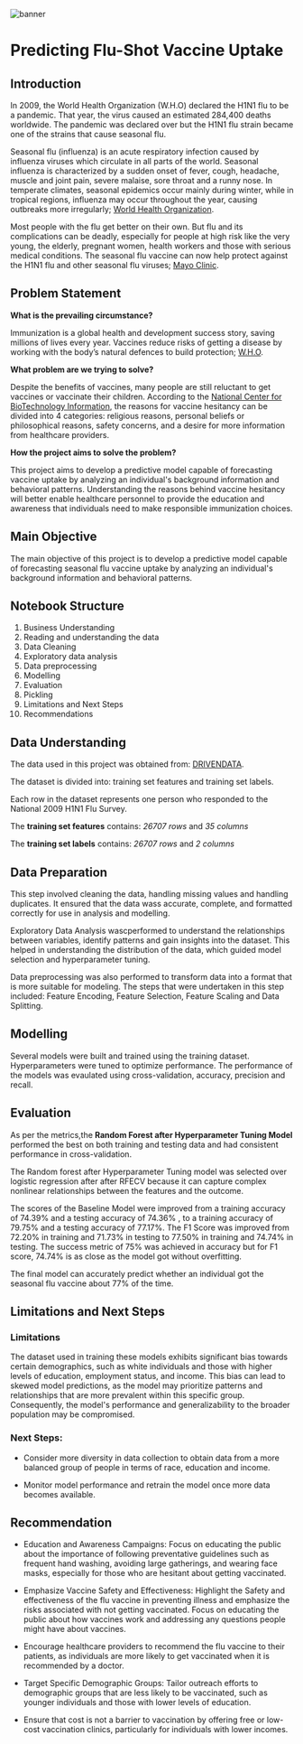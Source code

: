 ![banner](https://github.com/Bree-009/Predicting-Flu-Shot-Vaccine-Uptake/blob/main/flushot%20banner.jpg)

# Predicting Flu-Shot Vaccine Uptake

## Introduction

In 2009, the World Health Organization (W.H.O) declared the H1N1 flu to be a pandemic. That year, the virus caused an estimated 284,400 deaths worldwide. The pandemic was declared over but the H1N1 flu strain became one of the strains that cause seasonal flu. 

Seasonal flu (influenza) is an acute respiratory infection caused by influenza viruses which circulate in all parts of the world. Seasonal influenza is characterized by a sudden onset of fever, cough, headache, muscle and joint pain, severe malaise, sore throat and a runny nose. 
In temperate climates, seasonal epidemics occur mainly during winter, while in tropical regions, influenza may occur throughout the year, causing outbreaks more irregularly; [World Health Organization](https://www.who.int/health-topics/influenza-seasonal#tab=tab_1).


Most people with the flu get better on their own. But flu and its complications can be deadly, especially for people at high risk like the very young, the elderly, pregnant women, health workers and those with serious medical conditions. The seasonal flu vaccine can now help protect against the H1N1 flu and other seasonal flu viruses; [Mayo Clinic](https://www.mayoclinic.org/diseases-conditions/swine-flu/symptoms-causes/syc-20378103#:~:text=Overview,infect%20pigs%2C%20birds%20and%20humans.).


## Problem Statement

**What is the prevailing circumstance?**

Immunization is a global health and development success story, saving millions of lives every year. Vaccines reduce risks of getting a disease by working with the body’s natural defences to build protection; [W.H.O](https://www.who.int/health-topics/vaccines-and-immunization#tab=tab_1). 


**What problem are we trying to solve?**

Despite the benefits of vaccines, many people are still reluctant to get vaccines or vaccinate their children. According to the [National Center for BioTechnology Information](https://www.ncbi.nlm.nih.gov/pmc/articles/PMC4869767/#:~:text=Some%20parents%20believe%20that%20the,the%20benefits%20of%20the%20vaccines.), the reasons for vaccine hesitancy can be divided into 4 categories: religious reasons, personal beliefs or philosophical reasons, safety concerns, and a desire for more information from healthcare providers. 


**How the project aims to solve the problem?**

This project aims to develop a predictive model capable of forecasting vaccine uptake by analyzing an individual's background information and behavioral patterns.
Understanding the reasons behind vaccine hesitancy will better enable healthcare personnel to provide the education and awareness that individuals need to make responsible immunization choices.

## Main Objective
The main objective of this project is to develop a predictive model capable of forecasting seasonal flu vaccine uptake by analyzing an individual's background information and behavioral patterns.

## Notebook Structure
1. Business Understanding
2. Reading and understanding the data
3. Data Cleaning
4. Exploratory data analysis
5. Data preprocessing 
6. Modelling 
7. Evaluation 
8. Pickling
9. Limitations and Next Steps
10. Recommendations

## Data Understanding
The data used in this project was obtained from: [DRIVENDATA](https://www.drivendata.org/competitions/66/flu-shot-learning/data/).

The dataset is divided into: training set features and training set labels.

Each row in the dataset represents one person who responded to the National 2009 H1N1 Flu Survey.

The **training set features** contains: *26707 rows* and *35 columns*

The **training set labels** contains: *26707 rows* and *2 columns*

## Data Preparation
This step involved cleaning the data, handling missing values and handling duplicates. 
It ensured that the data wass accurate, complete, and formatted correctly for use in analysis and modelling. 

Exploratory Data Analysis wascperformed  to understand the relationships between variables, identify patterns and gain insights into the dataset. 
This helped in understanding the distribution of the data, which guided model selection and hyperparameter tuning.

Data preprocessing was also performed to transform data into a format that is more suitable for modeling. 
The steps that were undertaken in this step included: Feature Encoding, Feature Selection, Feature Scaling and Data Splitting.

## Modelling
Several models were built and trained using the training dataset. Hyperparameters were tuned to optimize performance.
The performance of the models was evaulated using cross-validation, accuracy, precision and recall.

## Evaluation
As per the metrics,the  **Random Forest after Hyperparameter Tuning Model** performed the best on both training and testing data and had consistent performance in cross-validation. 

The Random forest after Hyperparameter Tuning model was selected over logistic regression after after RFECV because it can capture complex nonlinear relationships between the features and the outcome.

The scores of the Baseline Model were improved from a training accuracy of 74.39% and a testing accuracy of 74.36% , to a training accuracy of 79.75% and a testing accuracy of 77.17%. The F1 Score was improved from 72.20% in training and 71.73% in testing to 77.50% in training and 74.74% in testing. The success metric of 75% was achieved in accuracy but for F1 score, 74.74% is as close as the model got without overfitting.

The final model can accurately predict whether an individual got the seasonal flu vaccine about 77% of the time.

## Limitations and Next Steps
### Limitations
The dataset used in training these models exhibits significant bias towards certain demographics, such as white individuals and those with higher levels of education, employment status, and income. This bias can lead to skewed model predictions, as the model may prioritize patterns and relationships that are more prevalent within this specific group. Consequently, the model's performance and generalizability to the broader population may be compromised.

### Next Steps:
* Consider more diversity in data collection to obtain data from a more balanced group of people in terms of race, education and income.

* Monitor model performance and retrain the model once more data becomes available.
  
## Recommendation

* Education and Awareness Campaigns: Focus on educating the public about the importance of following preventative guidelines such as frequent hand washing, avoiding large gatherings, and wearing face masks, especially for those who are hesitant about getting vaccinated.

* Emphasize Vaccine Safety and Effectiveness: Highlight the Safety and effectiveness of the flu vaccine in preventing illness and emphasize the risks associated with not getting vaccinated. Focus on educating the public about how vaccines work and addressing any questions people might have about vaccines.

* Encourage healthcare providers to recommend the flu vaccine to their patients, as individuals are more likely to get vaccinated when it is recommended by a doctor. 

* Target Specific Demographic Groups: Tailor outreach efforts to demographic groups that are less likely to be vaccinated, such as younger individuals and those with lower levels of education.

* Ensure that cost is not a barrier to vaccination by offering free or low-cost vaccination clinics, particularly for individuals with lower incomes. 

